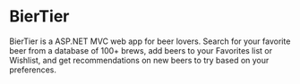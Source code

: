 # BierTier

BierTier is a ASP.NET MVC web app for beer lovers. Search for your favorite beer from a database of 100+ brews, add beers to your Favorites list or Wishlist, and get recommendations on new beers to try based on your preferences.


